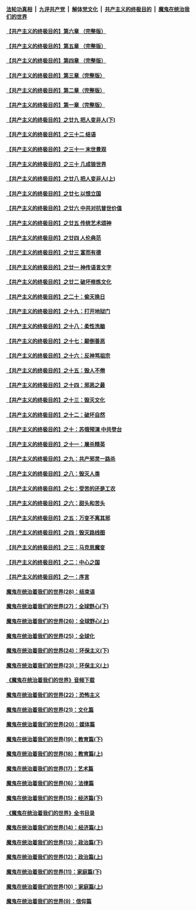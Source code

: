 ####  [法轮功真相](../../../../basic/blob/master/README.md?t=06070231) &nbsp;|&nbsp; [九评共产党](../../../../9ping.md/blob/master/README.md?t=06070231) &nbsp;|&nbsp; [解体党文化](../../../../jtdwh.md/blob/master/README.md?t=06070231)  &nbsp;|&nbsp; [共产主义的终极目的](../../../../gczydzjmd.md/blob/master/README.md?t=06070231) &nbsp;|&nbsp; [魔鬼在统治我们的世界](../../../../mgztzwmdsj.md/blob/master/README.md?t=06070231) 

#### [【共产主义的终极目的】第六章 （完整版）](../pages/nsc422/n11428913.md?t=06070231) 

#### [【共产主义的终极目的】第五章 （完整版）](../pages/nsc422/n11428912.md?t=06070231) 

#### [【共产主义的终极目的】第四章 （完整版）](../pages/nsc422/n11428907.md?t=06070231) 

#### [【共产主义的终极目的】第三章（完整版）](../pages/nsc422/n11428848.md?t=06070231) 

#### [【共产主义的终极目的】第二章（完整版）](../pages/nsc422/n11428831.md?t=06070231) 

#### [【共产主义的终极目的】第一章（完整版）](../pages/nsc422/n11417651.md?t=06070231) 

#### [【共产主义的终极目的】之廿九 把人变非人(下)](../pages/nsc422/n11344140.md?t=06070231) 

#### [【共产主义的终极目的】之三十二 结语](../pages/nsc422/n11360535.md?t=06070231) 

#### [【共产主义的终极目的】之三十一 末世景观](../pages/nsc422/n11351129.md?t=06070231) 

#### [【共产主义的终极目的】之三十 几成狼世界](../pages/nsc422/n11348280.md?t=06070231) 

#### [【共产主义的终极目的】之廿八 把人变非人(上)](../pages/nsc422/n11340492.md?t=06070231) 

#### [【共产主义的终极目的】之廿七 以恨立国](../pages/nsc422/n11336944.md?t=06070231) 

#### [【共产主义的终极目的】之廿六 中共对抗普世价值](../pages/nsc422/n11324785.md?t=06070231) 

#### [【共产主义的终极目的】之廿五 传统艺术颂神](../pages/nsc422/n11296396.md?t=06070231) 

#### [【共产主义的终极目的】之廿四 人伦典范](../pages/nsc422/n11296397.md?t=06070231) 

#### [【共产主义的终极目的】之廿三 富而有德](../pages/nsc422/n11283598.md?t=06070231) 

#### [【共产主义的终极目的】之廿一 神传语言文字](../pages/nsc422/n11263265.md?t=06070231) 

#### [【共产主义的终极目的】之廿二 破坏修炼文化](../pages/nsc422/n11245728.md?t=06070231) 

#### [【共产主义的终极目的】之二十：偷天换日](../pages/nsc422/n11238846.md?t=06070231) 

#### [【共产主义的终极目的】之十九：打开地狱门](../pages/nsc422/n11206376.md?t=06070231) 

#### [【共产主义的终极目的】之十八：柔性洗脑](../pages/nsc422/n11199994.md?t=06070231) 

#### [【共产主义的终极目的】之十七：颠倒善恶](../pages/nsc422/n11179782.md?t=06070231) 

#### [【共产主义的终极目的】之十六：反神骂祖宗](../pages/nsc422/n11166798.md?t=06070231) 

#### [【共产主义的终极目的】之十五：毁人不倦](../pages/nsc422/n11166792.md?t=06070231) 

#### [【共产主义的终极目的】之十四：邪恶之最](../pages/nsc422/n11150249.md?t=06070231) 

#### [【共产主义的终极目的】之十三：毁灭文化](../pages/nsc422/n11135227.md?t=06070231) 

#### [【共产主义的终极目的】之十二：破坏自然](../pages/nsc422/n11135214.md?t=06070231) 

#### [【共产主义的终极目的】之十：苏俄预演 中共登台](../pages/nsc422/n11118424.md?t=06070231) 

#### [【共产主义的终极目的】之十一：屠杀精英](../pages/nsc422/n11118442.md?t=06070231) 

#### [【共产主义的终极目的】之九：共产邪灵一路杀](../pages/nsc422/n11114139.md?t=06070231) 

#### [【共产主义的终极目的】之八：毁灭人类](../pages/nsc422/n11108503.md?t=06070231) 

#### [【共产主义的终极目的】之七：受苦的还是工农](../pages/nsc422/n11101809.md?t=06070231) 

#### [【共产主义的终极目的】之六：甜头和苦头](../pages/nsc422/n11096971.md?t=06070231) 

#### [【共产主义的终极目的】之五：万变不离其邪](../pages/nsc422/n11091285.md?t=06070231) 

#### [【共产主义的终极目的】之四：毁灭路线图](../pages/nsc422/n11086284.md?t=06070231) 

#### [【共产主义的终极目的】之三：马克思魔变](../pages/nsc422/n11061941.md?t=06070231) 

#### [【共产主义的终极目的】之二：中心之国](../pages/nsc422/n11047728.md?t=06070231) 

#### [【共产主义的终极目的】之一：序言](../pages/nsc422/n11086077.md?t=06070231) 

#### [魔鬼在统治着我们的世界(28)：结束语](../pages/nsc422/n10936246.md?t=06070231) 

#### [魔鬼在统治着我们的世界(27)：全球野心(下)](../pages/nsc422/n10928319.md?t=06070231) 

#### [魔鬼在统治着我们的世界(26)：全球野心(上)](../pages/nsc422/n10900318.md?t=06070231) 

#### [魔鬼在统治着我们的世界(25)：全球化](../pages/nsc422/n10788205.md?t=06070231) 

#### [魔鬼在统治着我们的世界(24)：环保主义(下)](../pages/nsc422/n10695307.md?t=06070231) 

#### [魔鬼在统治着我们的世界(23)：环保主义(上)](../pages/nsc422/n10688613.md?t=06070231) 

#### [《魔鬼在统治着我们的世界》音频下载](../pages/nsc422/n10635553.md?t=06070231) 

#### [魔鬼在统治着我们的世界(22)：恐怖主义](../pages/nsc422/n10614727.md?t=06070231) 

#### [魔鬼在统治着我们的世界(21)：文化篇](../pages/nsc422/n10597706.md?t=06070231) 

#### [魔鬼在统治着我们的世界(20)：媒体篇](../pages/nsc422/n10586579.md?t=06070231) 

#### [魔鬼在统治着我们的世界(19)：教育篇(下)](../pages/nsc422/n10564808.md?t=06070231) 

#### [魔鬼在统治着我们的世界(18)：教育篇(上)](../pages/nsc422/n10526970.md?t=06070231) 

#### [魔鬼在统治着我们的世界(17)：艺术篇](../pages/nsc422/n10499093.md?t=06070231) 

#### [魔鬼在统治着我们的世界(16)：法律篇](../pages/nsc422/n10485969.md?t=06070231) 

#### [魔鬼在统治着我们的世界(15)：经济篇(下)](../pages/nsc422/n10469975.md?t=06070231) 

#### [《魔鬼在统治着我们的世界》全书目录](../pages/nsc422/n10464261.md?t=06070231) 

#### [魔鬼在统治着我们的世界(14)：经济篇(上)](../pages/nsc422/n10457370.md?t=06070231) 

#### [魔鬼在统治着我们的世界(13)：政治篇(下)](../pages/nsc422/n10448270.md?t=06070231) 

#### [魔鬼在统治着我们的世界(12)：政治篇(上)](../pages/nsc422/n10444576.md?t=06070231) 

#### [魔鬼在统治着我们的世界(11)：家庭篇(下)](../pages/nsc422/n10440961.md?t=06070231) 

#### [魔鬼在统治着我们的世界(10)：家庭篇(上)](../pages/nsc422/n10435448.md?t=06070231) 

#### [魔鬼在统治着我们的世界(9)：信仰篇](../pages/nsc422/n10432159.md?t=06070231) 

